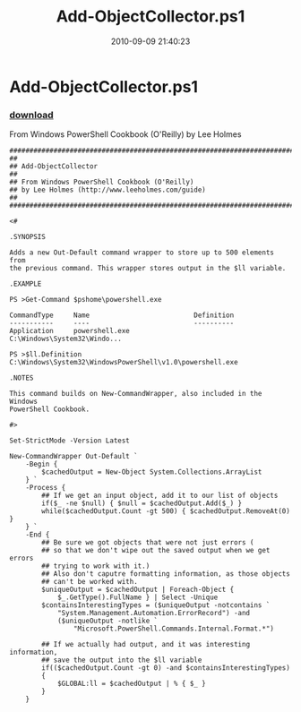 ﻿---
pid:            2130
parent:         0
children:       
poster:         Lee Holmes
title:          Add-ObjectCollector.ps1
date:           2010-09-09 21:40:23
description:    From Windows PowerShell Cookbook (O'Reilly) by Lee Holmes
format:         posh
---

# Add-ObjectCollector.ps1

### [download](2130.ps1)  

From Windows PowerShell Cookbook (O'Reilly) by Lee Holmes

```posh
##############################################################################
##
## Add-ObjectCollector
##
## From Windows PowerShell Cookbook (O'Reilly)
## by Lee Holmes (http://www.leeholmes.com/guide)
##
##############################################################################

<#

.SYNOPSIS

Adds a new Out-Default command wrapper to store up to 500 elements from
the previous command. This wrapper stores output in the $ll variable.

.EXAMPLE

PS >Get-Command $pshome\powershell.exe

CommandType     Name                          Definition
-----------     ----                          ----------
Application     powershell.exe                C:\Windows\System32\Windo...

PS >$ll.Definition
C:\Windows\System32\WindowsPowerShell\v1.0\powershell.exe

.NOTES

This command builds on New-CommandWrapper, also included in the Windows
PowerShell Cookbook.

#>

Set-StrictMode -Version Latest

New-CommandWrapper Out-Default `
    -Begin {
        $cachedOutput = New-Object System.Collections.ArrayList
    } `
    -Process {
        ## If we get an input object, add it to our list of objects
        if($_ -ne $null) { $null = $cachedOutput.Add($_) }
        while($cachedOutput.Count -gt 500) { $cachedOutput.RemoveAt(0) }
    } `
    -End {
        ## Be sure we got objects that were not just errors (
        ## so that we don't wipe out the saved output when we get errors
        ## trying to work with it.)
        ## Also don't caputre formatting information, as those objects
        ## can't be worked with.
        $uniqueOutput = $cachedOutput | Foreach-Object {
            $_.GetType().FullName } | Select -Unique
        $containsInterestingTypes = ($uniqueOutput -notcontains `
            "System.Management.Automation.ErrorRecord") -and
            ($uniqueOutput -notlike `
                "Microsoft.PowerShell.Commands.Internal.Format.*")

        ## If we actually had output, and it was interesting information,
        ## save the output into the $ll variable
        if(($cachedOutput.Count -gt 0) -and $containsInterestingTypes)
        {
            $GLOBAL:ll = $cachedOutput | % { $_ }
        }
    }
```
